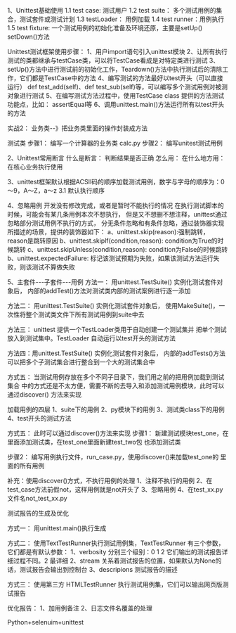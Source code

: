 1、Unittest基础使用
    1.1 test case:  测试用户
    1.2 test suite： 多个测试用例的集合，测试套件或测试计划
    1.3 testLoader： 用例加载
    1.4 test runner：用例执行
    1.5 test fixture: 一个测试用例的初始化准备及环境还原，主要是setUp()
        setDown()方法

Unittest测试框架使用步骤：
1、用户import语句引入unittest模块
2、让所有执行测试的类都继承与testCase类，可以将TestCase看成是对特定类进行测试
3、setUp()方法中进行测试前的初始化工作，Teardown()方法中执行测试后的清除工作，它们都是TestCase中的方法
4、编写测试的方法最好以test开头（可以直接运行） def test_add(self)、def test_sub(self)等，可以编写多个测试用例对被测对象进行测试
5、在编写测试方法过程中，使用TestCase class 提供的方法测试功能点，比如： assertEqual等
6、调用unittest.main()方法运行所有以test开头的方法


实战2：
业务类--》把业务类里面的操作封装成方法

测试类
步骤1： 编写一个计算器的业务类 calc.py
步骤2： 编写unitest测试用例


2、Unittest常用断言
什么是断言： 判断结果是否正确
怎么用：
在什么地方用： 在核心业务执行使用


3、unittest框架默认根据ACSII码的顺序加载测试用例，数字与字母的顺序为：0～9，A～Z，a～z
3.1 默认执行顺序


4、忽略用例
开发没有修改完成，或者是暂时不能执行的情况
在执行测试脚本的时候，可能会有某几条用例本次不想执行，
但是又不想删不想注释，unittest通过忽略部分测试用例不执行的方式，
分无条件忽略和有条件忽略，通过装饰器实现所描述的场景，提供的装饰器如下：
a、unittest.skip(reason):强制跳转，reason是跳转原因
b、unittest.skiplf(condition,reason): condition为True的时候跳转
c、unittest.skipUnless(condition,reason): condition为False的时候跳转
b、unittest.expectedFailure: 标记该测试预期为失败，如果该测试方法运行失败，则该测试不算做失败


5、主套件---子套件---用例
  方法一： 用unittest.TestSuite() 实例化测试套件对象后，
内部的addTest()方法对测试类内部的测试案例进行逐一添加
  
  方法二： 用unittest.TestSuite() 实例化测试套件对象后，
使用MakeSuite()，一次性将整个测试类文件下所有测试用例到suite中去

  方法三： unittest 提供一个TestLoader类用于自动创建一个测试集并
把单个测试放入到测试集中。TestLoader 自动运行以test开头的测试方法

  方法四：用unittest.TestSuite() 实例化测试套件对象后，
内部的addTests()方法可以把多个子测试集合进行整合到一个大的测试集合中

  方式五： 当测试用例存放在多个不同子目录下，我们用之前的把用例加载到测试集合
中的方式还是不太方便，需要不断的去导入和添加测试用例模块，此时可以通过discover()
方法来实现

加载用例的四层
1、suite下的用例
2、py模块下的用例
3、测试类class下的用例
4、test开头的测试方法


方式五： 此时可以通过discover()方法来实现
步骤1： 新建测试模块test_one，在里面添加测试类，在test_one里面新建test_two包
也添加测试类

步骤2： 编写用例执行文件，run_case.py，使用discover()来加载test_one的
里面的所有用例

补充：使用discover()方式，不执行用例的处理
1、注释不执行的用例
2、在test_case方法前假not，这样用例就是not开头了
3、忽略用例
4、在test_xx.py文件名not_test_xx.py


测试报告的生成及优化

方式一： 用unittest.main()执行生成

方式二： 使用TextTestRunner执行测试用例集，TextTestRunner 有三个参数，它们都是有默认参数：
1、verbosity 分别三个级别：0 1 2  它们输出的测试报告详细过程不同。2 最详细
2、stream 关系着测试报告的位置，如果默认为None的话，测试报告会输出到控制台
3、descripions 测试报告的描述

方式三：
  使用第三方 HTMLTestRunner 执行测试用例集，它们可以输出网页版测试报告

优化报告：
1、加用例备注
2、日志文件名覆盖的处理

Python+selenuim+unittest
